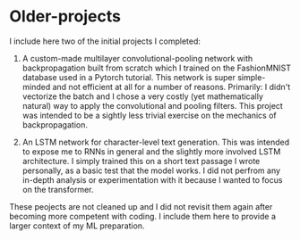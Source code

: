 # Older-projects
I include here two of the initial projects I completed: 

1) A custom-made multilayer convolutional-pooling network with backpropagation built from scratch which I trained on the FashionMNIST database used in a Pytorch tutorial. This network is super simple-minded and not efficient at all for a number of reasons. Primarily: I didn't vectorize the batch and I chose a very costly (yet mathematically natural) way to apply the convolutional and pooling filters. This project was intended to be a sightly less trivial exercise on the mechanics of backpropagation.

2) An LSTM network for character-level text generation. This was intended to expose me to RNNs in general and the slightly more involved LSTM architecture. I simply trained this on a short text passage I wrote personally, as a basic test that the model works. I did not perfrom any in-depth analysis or experimentation with it because I wanted to focus on the transformer.

These peojects are not cleaned up and I did not revisit them again after becoming more competent with coding. I include them here to provide a larger context of my ML preparation.
